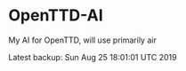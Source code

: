 # OpenTTD-AI
My AI for OpenTTD, will use primarily air

Latest backup: Sun Aug 25 18:01:01 UTC 2019
